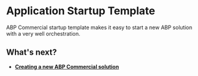 # Application Startup Template

ABP Commercial startup template makes it easy to start a new ABP solution with a very well orchestration. 

## What's next?

- [**Creating a new ABP Commercial solution**](create-solution.md)

